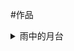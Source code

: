 #作品
<details>
  <summary>雨中的月台</summary>
大雨滂沱中，一对情侣，在分别的月台上立下海誓山盟，却被命运捉弄<br>
几年后的冷雨夜，男孩想起那个雨中的月台，想起曾经幻想的海枯石烂的永恒<br>
喃喃自问为何当初不能再勇敢些,他一直守候在那个站牌<br>
<audio src="https://unpkg.com/14grey@1.0.1/audio/audio.mp3"  controls="controls"></audio>
</details>